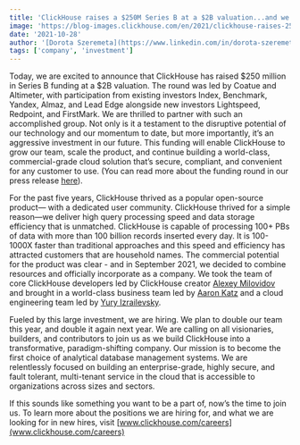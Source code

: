 ```yaml
---
title: 'ClickHouse raises a $250M Series B at a $2B valuation...and we are hiring'
image: 'https://blog-images.clickhouse.com/en/2021/clickhouse-raises-250m-series-b/featured.jpg'
date: '2021-10-28'
author: '[Dorota Szeremeta](https://www.linkedin.com/in/dorota-szeremeta-a849b7/)'
tags: ['company', 'investment']
---
```


Today, we are excited to announce that ClickHouse has raised $250 million in Series B funding at a $2B valuation. The round was led by Coatue and Altimeter, with participation from existing investors Index, Benchmark, Yandex, Almaz, and Lead Edge alongside new investors Lightspeed, Redpoint, and FirstMark. We are thrilled to partner with such an accomplished group. Not only is it a testament to the disruptive potential of our technology and our momentum to date, but more importantly, it’s an aggressive investment in our future. This funding will enable ClickHouse to grow our team, scale the product, and continue building a world-class, commercial-grade cloud solution that’s secure, compliant, and convenient for any customer to use. (You can read more about the funding round in our press release [here](https://www.businesswire.com/news/home/20211028005287/en)). 

For the past five years, ClickHouse thrived as a popular open-source product— with a dedicated user community. ClickHouse thrived for a simple reason—we deliver high query processing speed and data storage efficiency that is unmatched. ClickHouse is capable of processing 100+ PBs of data with more than 100 billion records inserted every day. It is 100-1000X faster than traditional approaches and this speed and efficiency has attracted customers that are household names. The commercial potential for the product was clear - and in September 2021, we decided to combine resources and officially incorporate as a company. We took the team of core ClickHouse developers led by ClickHouse creator [Alexey Milovidov](https://www.linkedin.com/in/alexey-milovidov-7b658135/) and brought in a world-class business team led by [Aaron Katz](https://www.linkedin.com/in/aaron-katz-5762094/) and a cloud engineering team led by [Yury Izrailevsky](https://www.linkedin.com/in/yuryizrailevsky/).

Fueled by this large investment, we are hiring. We plan to double our team this year, and double it again next year. We are calling on all visionaries, builders, and contributors to join us as we build ClickHouse into a transformative, paradigm-shifting company. Our mission is to become the first choice of analytical database management systems. We are relentlessly focused on building an enterprise-grade, highly secure, and fault tolerant, multi-tenant service in the cloud that is accessible to organizations across sizes and sectors. 

If this sounds like something you want to be a part of, now’s the time to join us. To learn more about the positions we are hiring for, and what we are looking for in new hires, visit [www.clickhouse.com/careers](www.clickhouse.com/careers)
